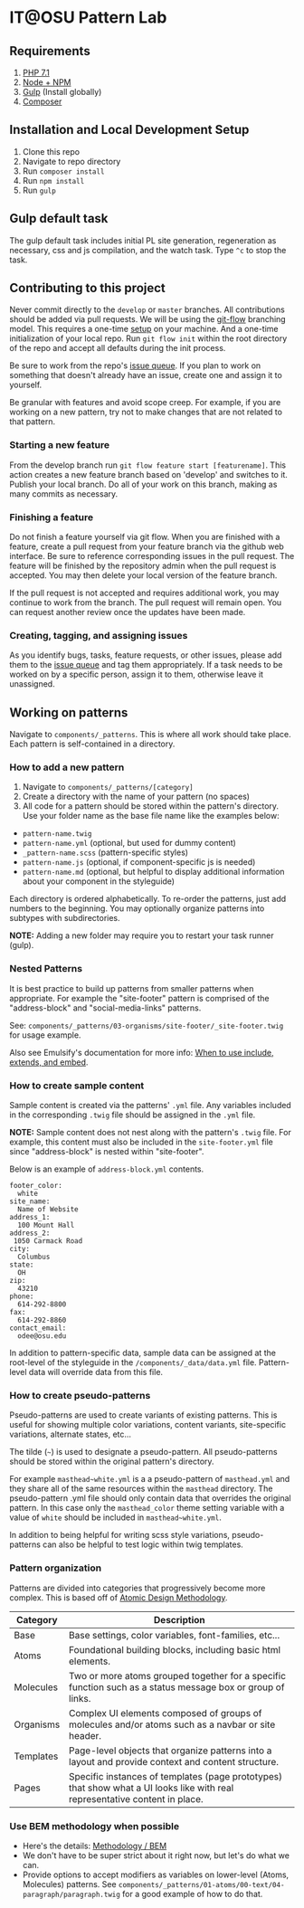 # IT@OSU Pattern Lab

## Requirements

1.  [PHP 7.1](http://www.php.net/)
2.  [Node + NPM](https://nodejs.org/en/)
3.  [Gulp](http://gulpjs.com/) (Install globally)
4.  [Composer](https://getcomposer.org/)

## Installation and Local Development Setup

1. Clone this repo
2. Navigate to repo directory
3. Run `composer install`
4. Run `npm install`
5. Run `gulp`

## Gulp default task

The gulp default task includes initial PL site generation, regeneration as necessary, css and js compilation, and the watch task. Type `^c` to stop the task.

## Contributing to this project

Never commit directly to the `develop` or `master` branches. All contributions should be added via pull requests. We will be using the [git-flow](https://danielkummer.github.io/git-flow-cheatsheet/) branching model. This requires a one-time [setup](https://danielkummer.github.io/git-flow-cheatsheet/#setup) on your machine. And a one-time initialization of your local repo. Run `git flow init` within the root directory of the repo and accept all defaults during the init process.

Be sure to work from the repo's [issue queue](https://github.com/it-osu-web/it-osu-pl/issues). If you plan to work on something that doesn't already have an issue, create one and assign it to yourself.

Be granular with features and avoid scope creep. For example, if you are working on a new pattern, try not to make changes that are not related to that pattern.

### Starting a new feature

From the develop branch run `git flow feature start [featurename]`. This action creates a new feature branch based on 'develop' and switches to it. Publish your local branch. Do all of your work on this branch, making as many commits as necessary.

### Finishing a feature

Do not finish a feature yourself via git flow. When you are finished with a feature, create a pull request from your feature branch via the github web interface. Be sure to reference corresponding issues in the pull request. The feature will be finished by the repository admin when the pull request is accepted. You may then delete your local version of the feature branch.

If the pull request is not accepted and requires additional work, you may continue to work from the branch. The pull request will remain open. You can request another review once the updates have been made.

### Creating, tagging, and assigning issues

As you identify bugs, tasks, feature requests, or other issues, please add them to the [issue queue](https://github.com/it-osu-web/it-osu-pl/issues) and tag them appropriately. If a task needs to be worked on by a specific person, assign it to them, otherwise leave it unassigned.

## Working on patterns

Navigate to `components/_patterns`. This is where all work should take place. Each pattern is self-contained in a directory.

### How to add a new pattern

1. Navigate to `components/_patterns/[category]`
2. Create a directory with the name of your pattern (no spaces)
3. All code for a pattern should be stored within the pattern's directory. Use your folder name as the base file name like the examples below:

- `pattern-name.twig`
- `pattern-name.yml` (optional, but used for dummy content)
- `_pattern-name.scss` (pattern-specific styles)
- `pattern-name.js` (optional, if component-specific js is needed)
- `pattern-name.md` (optional, but helpful to display additional information about your component in the styleguide)

Each directory is ordered alphabetically. To re-order the patterns, just add numbers to the beginning. You may optionally organize patterns into subtypes with subdirectories.

**NOTE:** Adding a new folder may require you to restart your task runner (gulp).

### Nested Patterns

It is best practice to build up patterns from smaller patterns when appropriate. For example the "site-footer" pattern is comprised of the "address-block" and "social-media-links" patterns.

See: `components/_patterns/03-organisms/site-footer/_site-footer.twig` for usage example.

Also see Emulsify's documentation for more info:
[When to use include, extends, and embed](https://github.com/fourkitchens/emulsify/wiki/When-to-use-include,-extends,-and-embed).

### How to create sample content

Sample content is created via the patterns' `.yml` file. Any variables included in the corresponding `.twig` file should be assigned in the `.yml` file.

**NOTE:** Sample content does not nest along with the pattern's `.twig` file. For example, this content must also be included in the `site-footer.yml` file since "address-block" is nested within "site-footer".

Below is an example of `address-block.yml` contents.

```
footer_color:
  white
site_name:
  Name of Website
address_1:
  100 Mount Hall
address_2:
 1050 Carmack Road
city:
  Columbus
state:
  OH
zip:
  43210
phone:
  614-292-8800
fax:
  614-292-8860
contact_email:
  odee@osu.edu
```

In addition to pattern-specific data, sample data can be assigned at the root-level of the styleguide in the `/components/_data/data.yml` file. Pattern-level data will override data from this file.

### How to create pseudo-patterns

Pseudo-patterns are used to create variants of existing patterns. This is useful for showing multiple color variations, content variants, site-specific variations, alternate states, etc...

The tilde (`~`) is used to designate a pseudo-pattern. All pseudo-patterns should be stored within the original pattern's directory.

For example `masthead~white.yml` is a a pseudo-pattern of `masthead.yml` and they share all of the same resources within the `masthead` directory. The pseudo-pattern .yml file should only contain data that overrides the original pattern. In this case only the `masthead_color` theme setting variable with a value of `white` should be included in `masthead~white.yml`.

In addition to being helpful for writing scss style variations, pseudo-patterns can also be helpful to test logic within twig templates.

### Pattern organization

Patterns are divided into categories that progressively become more complex. This is based off of [Atomic Design Methodology](http://atomicdesign.bradfrost.com/chapter-2/).

| Category  | Description                                                                                                                 |
| --------- | --------------------------------------------------------------------------------------------------------------------------- |
| Base      | Base settings, color variables, font-families, etc...                                                                       |
| Atoms     | Foundational building blocks, including basic html elements.                                                                |
| Molecules | Two or more atoms grouped together for a specific function such as a status message box or group of links.                  |
| Organisms | Complex UI elements composed of groups of molecules and/or atoms such as a navbar or site header.                           |
| Templates | Page-level objects that organize patterns into a layout and provide context and content structure.                          |
| Pages     | Specific instances of templates (page prototypes) that show what a UI looks like with real representative content in place. |

### Use BEM methodology when possible

- Here's the details: [Methodology / BEM](https://en.bem.info/methodology/)
- We don't have to be super strict about it right now, but let's do what we can.
- Provide options to accept modifiers as variables on lower-level (Atoms, Molecules) patterns. See `components/_patterns/01-atoms/00-text/04-paragraph/paragraph.twig` for a good example of how to do that.
